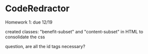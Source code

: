 # CodeRedractor
Homework 1: due 12/19

created classes: "benefit-subset" and "content-subset" in HTML to consolidate the css

question, are all the id tags necessary?
